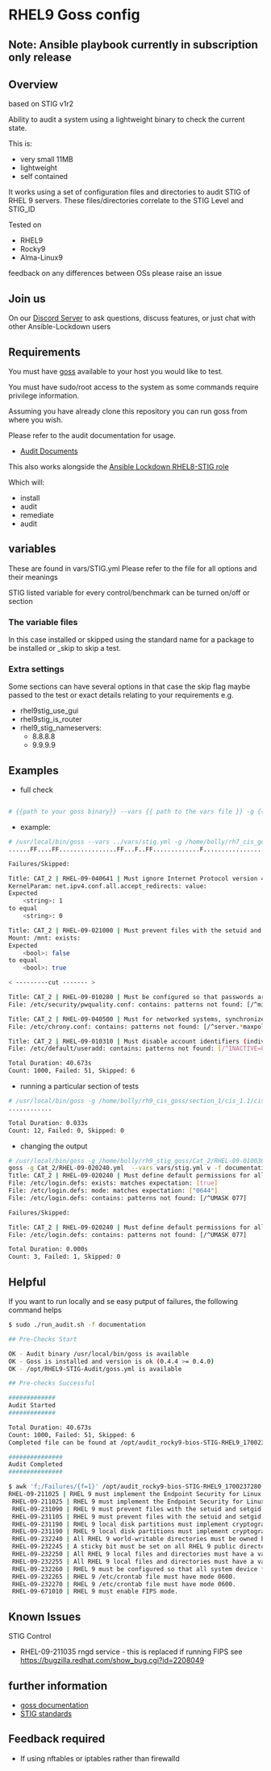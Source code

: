 # RHEL9 Goss config

## Note: Ansible playbook currently in subscription only release

## Overview

based on STIG v1r2

Ability to audit a system using a lightweight binary to check the current state.

This is:

- very small 11MB
- lightweight
- self contained

It works using a set of configuration files and directories to audit STIG of RHEL 9 servers. These files/directories correlate to the STIG Level and STIG_ID

Tested on

- RHEL9
- Rocky9
- Alma-Linux9

feedback on any differences between OSs please raise an issue

## Join us

On our [Discord Server](https://discord.io/ansible-lockdown) to ask questions, discuss features, or just chat with other Ansible-Lockdown users

## Requirements

You must have [goss](https://github.com/goss-org/goss/) available to your host you would like to test.

You must have sudo/root access to the system as some commands require privilege information.

Assuming you have already clone this repository you can run goss from where you wish.

Please refer to the audit documentation for usage.

- [Audit Documents](https://ansible-lockdown.readthedocs.io/en/latest/audit/getting-started-audit.html)

This also works alongside the [Ansible Lockdown RHEL8-STIG role](https://github.com/ansible-lockdown/RHEL8-STIG)

Which will:

- install
- audit
- remediate
- audit

## variables

These are found in vars/STIG.yml
Please refer to the file for all options and their meanings

STIG listed variable for every control/benchmark can be turned on/off or section

### The variable files

In this case installed or skipped using the standard name for a package to be installed or _skip to skip a test.

### Extra settings

Some sections can have several options in that case the skip flag maybe passed to the test or exact details relating to your requirements
e.g.

- rhel9stig_use_gui
- rhel9stig_is_router
- rhel9_stig_nameservers:
  - 8.8.8.8
  - 9.9.9.9

## Examples

- full check

```sh

# {{path to your goss binary}} --vars {{ path to the vars file }} -g {{path to your clone of this repo }}/goss.yml v

```

- example:

```sh
# /usr/local/bin/goss --vars ../vars/stig.yml -g /home/bolly/rh7_cis_goss/goss.yml validate
......FF....FF................FF...F..FF.............F........................FSSSS.............FS.F.F.F.F.........FFFFF....

Failures/Skipped:

Title: CAT_2 | RHEL-09-040641 | Must ignore Internet Protocol version 4 (IPv4) Internet Control Message Protocol (ICMP) redirect messages from being accepted.
KernelParam: net.ipv4.conf.all.accept_redirects: value:
Expected
    <string>: 1
to equal
    <string>: 0

Title: CAT_2 | RHEL-09-021000 | Must prevent files with the setuid and setgid bit set from being executed on file systems that are used with removable media.
Mount: /mnt: exists:
Expected
    <bool>: false
to equal
    <bool>: true

< ---------cut ------- >

Title: CAT_2 | RHEL-09-010280 | Must be configured so that passwords are a minimum of 15 characters in length.
File: /etc/security/pwquality.conf: contains: patterns not found: [/^minlen = 15/]

Title: CAT_2 | RHEL-09-040500 | Must for networked systems, synchronize clocks with a server that is synchronized to one of the redundant United States Naval Observatory (USNO) time servers, a time server designated for the appropriate DoD network (NIPRNet/SIPRNet), and/or the Global Positioning System (GPS).
File: /etc/chrony.conf: contains: patterns not found: [/^server.*maxpoll 10/]

Title: CAT_2 | RHEL-09-010310 | Must disable account identifiers (individuals, groups, roles, and devices) if the password expires.
File: /etc/default/useradd: contains: patterns not found: [/^INACTIVE=0/]

Total Duration: 40.673s
Count: 1000, Failed: 51, Skipped: 6
```

- running a particular section of tests

```sh
# /usr/local/bin/goss -g /home/bolly/rh9_cis_goss/section_1/cis_1.1/cis_1.1.22.yml  validate
............

Total Duration: 0.033s
Count: 12, Failed: 0, Skipped: 0
```

- changing the output

```sh
# /usr/local/bin/goss -g /home/bolly/rh9_stig_goss/Cat_2/RHEL-09-010030.yml  validate -f documentation
goss -g Cat_2/RHEL-09-020240.yml  --vars vars/stig.yml v -f documentation
Title: CAT_2 | RHEL-09-020240 | Must define default permissions for all authenticated users in such a way that the user can only read and modify their own files.
File: /etc/login.defs: exists: matches expectation: [true]
File: /etc/login.defs: mode: matches expectation: ["0644"]
File: /etc/login.defs: contains: patterns not found: [/^UMASK 077]

Failures/Skipped:

Title: CAT_2 | RHEL-09-020240 | Must define default permissions for all authenticated users in such a way that the user can only read and modify their own files.
File: /etc/login.defs: contains: patterns not found: [/^UMASK 077]

Total Duration: 0.000s
Count: 3, Failed: 1, Skipped: 0
```

## Helpful

If you want to run locally and se easy putput of failures, the following command helps

```sh
$ sudo ./run_audit.sh -f documentation

## Pre-Checks Start

OK - Audit binary /usr/local/bin/goss is available
OK - Goss is installed and version is ok (0.4.4 >= 0.4.0)
OK - /opt/RHEL9-STIG-Audit/goss.yml is available

## Pre-checks Successful

#############
Audit Started
#############

Total Duration: 40.673s
Count: 1000, Failed: 51, Skipped: 6
Completed file can be found at /opt/audit_rocky9-bios-STIG-RHEL9_1700237280.documentation

###############
Audit Completed
###############

$ awk 'f;/Failures/{f=1}' /opt/audit_rocky9-bios-STIG-RHEL9_1700237280.documentation | grep -w "Title" | cut -d: -f2 | sort
RHEL-09-211025 | RHEL 9 must implement the Endpoint Security for Linux Threat Prevention tool. | Package
 RHEL-09-211025 | RHEL 9 must implement the Endpoint Security for Linux Threat Prevention tool. | Service
 RHEL-09-231090 | RHEL 9 must prevent files with the setuid and setgid bit set from being executed on file systems that are used with removable media.
 RHEL-09-231105 | RHEL 9 must prevent files with the setuid and setgid bit set from being executed on the /boot/efi directory.
 RHEL-09-231190 | RHEL 9 local disk partitions must implement cryptographic mechanisms to prevent unauthorized disclosure or modification of all information that requires at rest protection.
 RHEL-09-231190 | RHEL 9 local disk partitions must implement cryptographic mechanisms to prevent unauthorized disclosure or modification of all information that requires at rest protection. | disks encrypted
 RHEL-09-232240 | All RHEL 9 world-writable directories must be owned by root, sys, bin, or an application user.
 RHEL-09-232245 | A sticky bit must be set on all RHEL 9 public directories.
 RHEL-09-232250 | All RHEL 9 local files and directories must have a valid group owner.
 RHEL-09-232255 | All RHEL 9 local files and directories must have a valid owner.
 RHEL-09-232260 | RHEL 9 must be configured so that all system device files are correctly labeled to prevent unauthorized modification.
 RHEL-09-232265 | RHEL 9 /etc/crontab file must have mode 0600.
 RHEL-09-232270 | RHEL 9 /etc/crontab file must have mode 0600.
 RHEL-09-671010 | RHEL 9 must enable FIPS mode.

```

## Known Issues

STIG Control

- RHEL-09-211035 rngd service - this is replaced if running FIPS see https://bugzilla.redhat.com/show_bug.cgi?id=2208049

## further information

- [goss documentation](https://github.com/goss-org/goss/blob/master/docs/manual.md#patterns)
- [STIG standards](https://public.cyber.mil/stigs/)

## Feedback required

- If using nftables or iptables rather than firewalld
